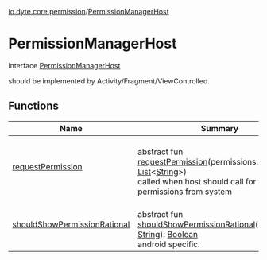 [io.dyte.core.permission](../index.md)/[PermissionManagerHost](index.md)

# PermissionManagerHost


interface [PermissionManagerHost](index.md)

should be implemented by Activity/Fragment/ViewControlled.

## Functions

| Name | Summary |
|---|---|
| [requestPermission](request-permission.md) | <br/>abstract fun [requestPermission](request-permission.md)(permissions: [List](https://kotlinlang.org/api/latest/jvm/stdlib/kotlin.collections/-list/index.html)&lt;[String](https://kotlinlang.org/api/latest/jvm/stdlib/kotlin/-string/index.html)&gt;)<br/>called when host should call for these permissions from system |
| [shouldShowPermissionRational](should-show-permission-rational.md) | <br/>abstract fun [shouldShowPermissionRational](should-show-permission-rational.md)(permission: [String](https://kotlinlang.org/api/latest/jvm/stdlib/kotlin/-string/index.html)): [Boolean](https://kotlinlang.org/api/latest/jvm/stdlib/kotlin/-boolean/index.html)<br/>android specific. |
